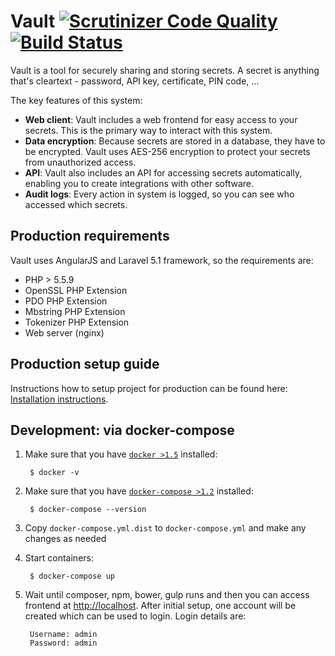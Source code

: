 Vault [![Scrutinizer Code Quality](https://scrutinizer-ci.com/g/private-vault/vault/badges/quality-score.png?b=master)](https://scrutinizer-ci.com/g/private-vault/vault/?branch=master) [![Build Status](https://scrutinizer-ci.com/g/private-vault/vault/badges/build.png?b=master)](https://scrutinizer-ci.com/g/private-vault/vault/build-status/master)
=========

Vault is a tool for securely sharing and storing secrets. A secret is anything that's cleartext - password, API key, certificate, PIN code, ...
 
The key features of this system:

* **Web client**: Vault includes a web frontend for easy access to your secrets. This is the primary way to interact with this system.
* **Data encryption**: Because secrets are stored in a database, they have to be encrypted. Vault uses AES-256 encryption to protect your secrets from unauthorized access.
* **API**: Vault also includes an API for accessing secrets automatically, enabling you to create integrations with other software.
* **Audit logs**: Every action in system is logged, so you can see who accessed which secrets.

## Production requirements

Vault uses AngularJS and Laravel 5.1 framework, so the requirements are:

* PHP > 5.5.9
* OpenSSL PHP Extension
* PDO PHP Extension
* Mbstring PHP Extension
* Tokenizer PHP Extension
* Web server (nginx)

## Production setup guide

Instructions how to setup project for production can be found here: [Installation instructions](https://github.com/private-vault/vault/wiki/Installation-instructions).

## Development: via docker-compose

1. Make sure that you have [`docker >1.5`](http://docs.docker.com/) installed:

        $ docker -v

2. Make sure that you have [`docker-compose >1.2`](http://docs.docker.com/compose/install/) installed:

        $ docker-compose --version

3. Copy `docker-compose.yml.dist` to `docker-compose.yml` and make any changes as needed 

4. Start containers:

        $ docker-compose up

5. Wait until composer, npm, bower, gulp runs and then you can access frontend at [http://localhost](http://localhost). After initial setup, one account will be created which can be used to login. Login details are:
    
        Username: admin
        Password: admin


